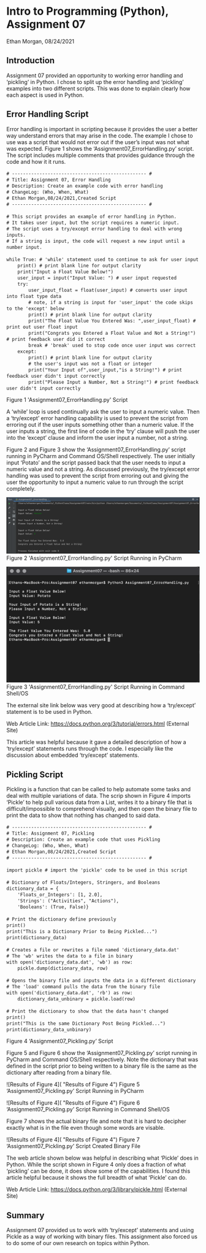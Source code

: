 # Intro to Programming (Python), Assignment 07

Ethan Morgan, 08/24/2021

## Introduction

Assignment 07 provided an opportunity to working error handling and ‘pickling’ in Python.
I chose to split up the error handling and ‘pickling’ examples into two different scripts.
This was done to explain clearly how each aspect is used in Python.

## Error Handling Script

Error handling is important in scripting because it provides the user a better way understand
errors that may arise in the code.  The example I chose to use was a script that would not
error out if the user’s input was not what was expected.  Figure 1 shows the 
‘Assignment07_ErrorHandling.py’ script.  The script includes multiple comments that provides
guidance through the code and how it it runs.

```
# ------------------------------------------------- #
# Title: Assignment 07, Error Handling
# Description: Create an example code with error handling
# ChangeLog: (Who, When, What)
# Ethan Morgan,08/24/2021,Created Script
# ------------------------------------------------- #

# This script provides an example of error handling in Python.
# It takes user input, but the script requires a numeric input.
# The script uses a try/except error handling to deal with wrong inputs.
# If a string is input, the code will request a new input until a number input.

while True: # 'while' statement used to continue to ask for user input
    print() # print blank line for output clarity
    print("Input a Float Value Below!")
    user_input = input("Input Value: ") # user input requested
    try:
        user_input_float = float(user_input) # converts user input into float type data
        # note, if a string is input for 'user_input' the code skips to the 'except' below
        print() # print blank line for output clarity
        print("The Float Value You Entered Was: ",user_input_float) # print out user float input
        print("Congrats you Entered a Float Value and Not a String!") # print feedback user did it correct
        break # 'break' used to stop code once user input was correct
    except:
        print() # print blank line for output clarity
        # the user's input was not a float or integer
        print("Your Input of",user_input,"is a String!") # print feedback user didn't input correctly
        print("Please Input a Number, Not a String!") # print feedback user didn't input correctly
```
Figure 1 'Assignment07_ErrorHandling.py' Script

A ‘while’ loop is used continually ask the user to input a numeric value.  Then a ‘try/except’
error handling capability is used to prevent the script from erroring out if the user inputs
something other than a numeric value.  If the user inputs a string, the first line of code in
the ‘try’ clause will push the user into the ‘except’ clause and inform the user input a number,
not a string.

Figure 2 and Figure 3 show the ‘Assignment07_ErrorHandling.py’ script running in PyCharm and
Command OS/Shell respectively.  The user initially input ‘Potato’ and the script passed back
that the user needs to input a numeric value and not a string.  As discussed previously, the
try/except error handling was used to prevent the script from erroring out and giving the user
the opportunity to input a numeric value to run through the script completely.

![Results of Figure 1](https://github.com/ethan-morgan/IntroToProg-Python-Mod7/blob/main/Assignment07_Figure2.png "Results of Figure 1")
Figure 2 'Assignment07_ErrorHandling.py' Script Running in PyCharm

![Results of Figure 1](https://github.com/ethan-morgan/IntroToProg-Python-Mod7/blob/main/Assignment07_Figure3.png "Results of Figure 1")
Figure 3 'Assignment07_ErrorHandling.py' Script Running in Command Shell/OS

The external site link below was very good at describing how a ‘try/except’ statement is to
be used in Python.  

Web Article Link: https://docs.python.org/3/tutorial/errors.html (External Site)

This article was helpful because it gave a detailed description of how a ‘try/except’ statements
runs through the code.  I especially like the discussion about embedded ‘try/except’ statements.

## Pickling Script

Pickling is a function that can be called to help automate some tasks and deal with multiple
variations of data.  The scrip shown in Figure 4 imports ‘Pickle’ to help pull various data from
a List, writes it to a binary file that is difficult/impossible to comprehend visually, and then
open the binary file to print the data to show that nothing has changed to said data.

```
# ------------------------------------------------- #
# Title: Assignment 07, Pickling
# Description: Create an example code that uses Pickling
# ChangeLog: (Who, When, What)
# Ethan Morgan,08/24/2021,Created Script
# ------------------------------------------------- #

import pickle # import the 'pickle' code to be used in this script

# Dictionary of Floats/Integers, Stringers, and Booleans
dictionary_data = {
    'Floats_or_Integers': [1, 2.0],
    'Strings': ("Activities", "Actions"),
    'Booleans': (True, False)}

# Print the dictionary define previously
print()
print("This is a Dictionary Prior to Being Pickled...")
print(dictionary_data)

# Creates a file or rewrites a file named 'dictionary_data.dat'
# The 'wb' writes the data to a file in binary
with open('dictionary_data.dat', 'wb') as row:
    pickle.dump(dictionary_data, row)

# Opens the binary file and inputs the data in a different dictionary
# The 'load' command pulls the data from the binary file
with open('dictionary_data.dat', 'rb') as row:
    dictionary_data_unbinary = pickle.load(row)

# Print the dictionary to show that the data hasn't changed
print()
print("This is the same Dictionary Post Being Pickled...")
print(dictionary_data_unbinary)
```
Figure 4 ‘Assignment07_Pickling.py’ Script

Figure 5 and Figure 6 show the ‘Assignment07_Pickling.py’ script running in PyCharm and Command
OS/Shell respectively.  Note the dictionary that was defined in the script prior to being written
to a binary file is the same as the dictionary after reading from a binary file.

![Results of Figure 4]( "Results of Figure 4")
Figure 5 ‘Assignment07_Pickling.py’ Script Running in PyCharm

![Results of Figure 4]( "Results of Figure 4")
Figure 6 ‘Assignment07_Pickling.py’ Script Running in Command Shell/OS

Figure 7 shows the actual binary file and note that it is hard to decipher exactly what is in
the file even though some words are visable.

![Results of Figure 4]( "Results of Figure 4")
Figure 7 ‘Assignment07_Pickling.py’ Script Created Binary File

The web article shown below was helpful in describing what ‘Pickle’ does in Python.  While the script shown in Figure 4 only does a fraction of what ‘pickling’ can be done, it does show some of the capabilities.  I found this article helpful because it shows the full breadth of what ‘Pickle’ can do.

Web Article Link: https://docs.python.org/3/library/pickle.html (External Site)

## Summary

Assignment 07 provided us to work with ‘try/except’ statements and using Pickle as a way of
working with binary files.  This assignment also forced us to do some of our own research on
topics within Python.
